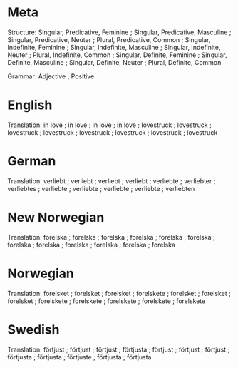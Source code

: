 Meta
====

Structure: Singular, Predicative, Feminine ; Singular, Predicative, Masculine ; Singular, Predicative, Neuter ; Plural, Predicative, Common ;
           Singular, Indefinite, Feminine  ; Singular, Indefinite, Masculine  ; Singular, Indefinite, Neuter  ; Plural, Indefinite, Common  ;
           Singular, Definite, Feminine    ; Singular, Definite, Masculine    ; Singular, Definite, Neuter    ; Plural, Definite, Common

Grammar:   Adjective ; Positive



English
=======

Translation: in love    ; in love    ; in love    ; in love    ;
             lovestruck ; lovestruck ; lovestruck ; lovestruck ;
             lovestruck ; lovestruck ; lovestruck ; lovestruck



German
======

Translation: verliebt  ; verliebt   ; verliebt   ; verliebt   ;
             verliebte ; verliebter ; verliebtes ; verliebte  ;
             verliebte ; verliebte  ; verliebte  ; verliebten



New Norwegian
=============

Translation: forelska ; forelska ; forelska ; forelska ;
             forelska ; forelska ; forelska ; forelska ;
             forelska ; forelska ; forelska ; forelska



Norwegian
=========

Translation: forelsket  ; forelsket  ; forelsket  ; forelskete ;
             forelsket  ; forelsket  ; forelsket  ; forelskete ;
             forelskete ; forelskete ; forelskete ; forelskete



Swedish
=======

Translation: förtjust  ; förtjust  ; förtjust  ; förtjusta ;
             förtjust  ; förtjust  ; förtjust  ; förtjusta ;
             förtjusta ; förtjuste ; förtjusta ; förtjusta

